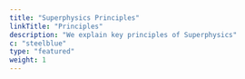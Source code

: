 ```yaml
---
title: "Superphysics Principles"
linkTitle: "Principles"
description: "We explain key principles of Superphysics"
c: "steelblue"
type: "featured"
weight: 1
---
```

